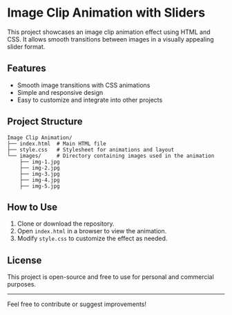 # Image Clip Animation with Sliders

This project showcases an image clip animation effect using HTML and CSS. It allows smooth transitions between images in a visually appealing slider format.

## Features
- Smooth image transitions with CSS animations
- Simple and responsive design
- Easy to customize and integrate into other projects

## Project Structure
```
Image Clip Animation/
├── index.html  # Main HTML file
├── style.css   # Stylesheet for animations and layout
└── images/     # Directory containing images used in the animation
    ├── img-1.jpg
    ├── img-2.jpg
    ├── img-3.jpg
    ├── img-4.jpg
    ├── img-5.jpg
```

## How to Use
1. Clone or download the repository.
2. Open `index.html` in a browser to view the animation.
3. Modify `style.css` to customize the effect as needed.

## License
This project is open-source and free to use for personal and commercial purposes.

---
Feel free to contribute or suggest improvements!
